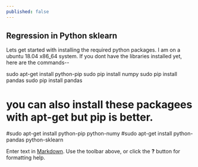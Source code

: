 ```yaml
---
published: false
---
```

## Regression in Python sklearn

Lets get started with installing the required python packages. I am on a ubuntu 18.04 x86_64 system. If you dont have the libraries installed yet, here are the commands--

sudo apt-get install python-pip
sudo pip install numpy
sudo pip install pandas
sudo pip install pandas
# you can also install these packagees with apt-get but pip is better.
#sudo apt-get install python-pip python-numy 
#sudo apt-get install python-pandas python-sklearn


Enter text in [Markdown](http://daringfireball.net/projects/markdown/). Use the toolbar above, or click the **?** button for formatting help.
